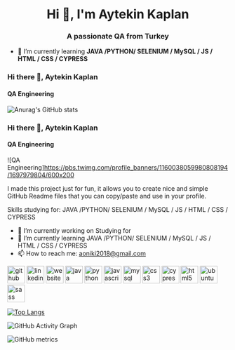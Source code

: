 
<h1 align="center">Hi 👋, I'm Aytekin Kaplan</h1>
<h3 align="center">A passionate QA from Turkey</h3>

- 🌱 I’m currently learning **JAVA /PYTHON/ SELENIUM / MySQL / JS / HTML / CSS / CYPRESS**

### Hi there 👋, Aytekin Kaplan
#### QA Engineering
![Anurag's GitHub stats](https://github-readme-stats.vercel.app/api?username=aytekinkaplan&show_icons=true&theme=radical)


### Hi there 👋, Aytekin Kaplan
#### QA Engineering
![QA Engineering]https://pbs.twimg.com/profile_banners/1160038059980808194/1697979804/600x200

I made this project just for fun, it allows you to create nice and simple GitHub Readme files that you can copy/paste and use in your profile.

Skills studying for: JAVA /PYTHON/ SELENIUM / MySQL / JS / HTML / CSS / CYPRESS

- 🔭 I’m currently working on Studying for  
- 🌱 I’m currently learning JAVA /PYTHON/ SELENIUM / MySQL / JS / HTML / CSS / CYPRESS 
- 📫 How to reach me: aoniki2018@gmail.com 


[<img src='https://cdn.jsdelivr.net/npm/simple-icons@3.0.1/icons/github.svg' alt='github' height='40'>](https://github.com/aytekinkaplan)  [<img src='https://cdn.jsdelivr.net/npm/simple-icons@3.0.1/icons/linkedin.svg' alt='linkedin' height='40'>](https://www.linkedin.com/in/aytekinkaplan/)  [<img src='https://cdn.jsdelivr.net/npm/simple-icons@3.0.1/icons/icloud.svg' alt='website' height='40'>](https://www.linkedin.com/in/aytekinkaplan/)  [<img src='https://cdn.jsdelivr.net/npm/simple-icons@3.0.1/icons/java.svg' alt='java' height='40'>](https://www.java.com/)  [<img src='https://cdn.jsdelivr.net/npm/simple-icons@3.0.1/icons/python.svg' alt='python' height='40'>](https://www.python.org/)  [<img src='https://cdn.jsdelivr.net/npm/simple-icons@3.0.1/icons/javascript.svg' alt='javascript' height='40'>](https://www.javascript.com/)  [<img src='https://cdn.jsdelivr.net/npm/simple-icons@3.0.1/icons/mysql.svg' alt='mysql' height='40'>](https://www.mysql.com/)  [<img src='https://cdn.jsdelivr.net/npm/simple-icons@3.0.1/icons/css3.svg' alt='css3' height='40'>](https://www.css3.com/)  [<img src='https://cdn.jsdelivr.net/npm/simple-icons@3.0.1/icons/cypress.svg' alt='cypress' height='40'>](https://www.cypress.io/)  [<img src='https://cdn.jsdelivr.net/npm/simple-icons@3.0.1/icons/html5.svg' alt='html5' height='40'>](https://www.w3.org/)  [<img src='https://cdn.jsdelivr.net/npm/simple-icons@3.0.1/icons/ubuntu.svg' alt='ubuntu' height='40'>](https://ubuntu.com/)  [<img src='https://cdn.jsdelivr.net/npm/simple-icons@3.0.1/icons/sass.svg' alt='sass' height='40'>](https://sass-lang.com/)  

[![Top Langs](https://github-readme-stats.vercel.app/api/top-langs/?username=aytekinkaplan)](https://github.com/anuraghazra/github-readme-stats)

![GitHub Activity Graph](https://activity-graph.herokuapp.com/graph?username=aytekinkaplan)  

![GitHub metrics](https://metrics.lecoq.io/aytekinkaplan)  





